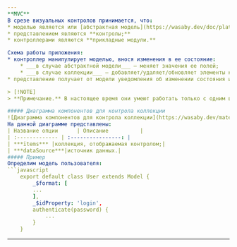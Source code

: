 ```yaml
---
**MVC**
В срезе визуальных контролов принимается, что:
* моделью является или [абстрактная модель](https://wasaby.dev/doc/platform/models-collections-types/entity/#wsdataentitymodel) (для простых контролов), или [коллекция](https://wasaby.dev/doc/platform/models-collections-types/icollection/) (для контролов коллекций);
* представлением являются **контролы;**
* контроллерами являются **прикладные модули.**

Схема работы приложения:
* контроллер манипулирует моделью, внося изменения в ее состояние:
    * ___в случае абстрактной модели___ — меняет значения ее полей;
	* ___в случае коллекции___ — добавляет/удаляет/обновляет элементы коллекции;
* представление получает от модели уведомления об изменении состояния и актуализирует внешний вид согласно изменениям.

> [!NOTE]
> **Примечание.** В настоящее время они умеют работать только с одним видом коллекций — [списком записей](https://wasaby.dev/doc/platform/models-collections-types/icollection/#wsdatacollectionrecordset).

##### Диаграмма компонентов для контрола коллекции
![Диаграмма компонентов для контрола коллекции](https://wasaby.dev/materials/resources/doc/images//documentation-platform/ws-data/concept-collection-control-component-diagram.png)
На данной диаграмме представлены:
| Название опции      | Описание          |
| :------------- | :----------------: |
| ***items*** |коллекция, отображаемая контролом;|
| ***dataSource***|источник данных.|
##### Пример
Определим модель пользователя:
```javascript
	export default class User extends Model {
		_$format: [
		...
		],
		_$idProperty: 'login',
		authenticate(password) {
			...
		}
	}
```
---
```

 
